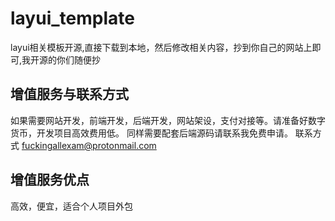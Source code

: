 # layui_template
layui相关模板开源,直接下载到本地，然后修改相关内容，抄到你自己的网站上即可,我开源的你们随便抄

## 增值服务与联系方式
如果需要网站开发，前端开发，后端开发，网站架设，支付对接等。请准备好数字货币，开发项目高效费用低。
同样需要配套后端源码请联系我免费申请。
联系方式 fuckingallexam@protonmail.com

## 增值服务优点
高效，便宜，适合个人项目外包
